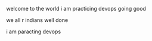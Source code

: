 
welcome to the world
i am practicing devops
going good




we all r indians
well done 


i am  paracting devops
